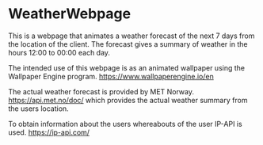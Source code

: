 # WeatherWebpage

This is a webpage that animates a weather forecast of the next 7 days from the location of the client. The forecast gives a summary of weather in the hours 12:00 to 00:00 each day.

The intended use of this webpage is as an animated wallpaper using the Wallpaper Engine program. https://www.wallpaperengine.io/en

The actual weather forecast is provided by MET Norway. https://api.met.no/doc/
which provides the actual weather summary from the users location.

To obtain information about the users whereabouts of the user IP-API is used. https://ip-api.com/ 
